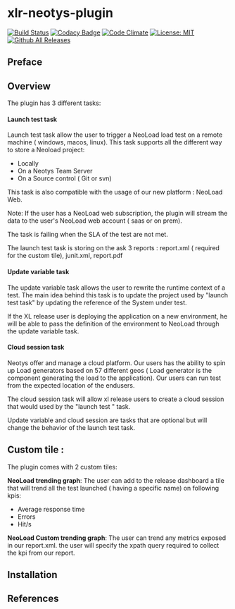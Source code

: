 # xlr-neotys-plugin

[![Build Status](https://travis-ci.org/xebialabs-community/xlr-neotys-plugin.svg?branch=master)](https://travis-ci.org/xebialabs-community/xlr-neotys-plugin)
[![Codacy Badge](https://api.codacy.com/project/badge/Grade/480e882e8e744d7484fe8c0060bbd070)](https://www.codacy.com/app/tjrandall/xlr-neotys-plugin_2?utm_source=github.com&amp;utm_medium=referral&amp;utm_content=xebialabs-community/xlr-neotys-plugin&amp;utm_campaign=Badge_Grade)
[![Code Climate](https://codeclimate.com/github/xebialabs-community/xlr-neotys-plugin/badges/gpa.svg)](https://codeclimate.com/github/xebialabs-community/xlr-neotys-plugin)
[![License: MIT][xlr-neotys-plugin-license-image] ][xlr-neotys-plugin-license-url]
[![Github All Releases][xlr-neotys-plugin-downloads-image]]()

[xlr-neotys-plugin-license-image]: https://img.shields.io/badge/License-MIT-yellow.svg
[xlr-neotys-plugin-license-url]: https://opensource.org/licenses/MIT
[xlr-neotys-plugin-downloads-image]: https://img.shields.io/github/downloads/xebialabs-community/xlr-neotys-plugin/total.svg

## Preface

## Overview

The plugin has 3 different tasks:

#### Launch test task
Launch test task allow the user to trigger a NeoLoad load test on a remote machine ( windows, macos, linux). This task supports all the different way to store a Neoload project:

- Locally
- On a Neotys Team Server
- On a Source control ( Git or svn)

This task is also compatible with the usage of our new platform : NeoLoad Web.

Note: If the user has a NeoLoad web subscription, the plugin will stream the data to the user's NeoLoad web account ( saas or on prem).

The task is failing when the SLA of the test are not met.

The launch test task is storing on the ask 3 reports : report.xml ( required for the custom tile), junit.xml, report.pdf
      
#### Update variable task
The update variable task allows the user to rewrite the runtime context of a test. The main idea behind this task is to update the project used by "launch test task" by updating the reference of the System under test.

If the XL release user is deploying the application on a new environment, he will be able to pass the definition of the environment to NeoLoad through the update variable task.

#### Cloud session task
Neotys offer and manage a cloud platform. Our users has the ability to spin up Load generators based on 57 different geos ( Load generator is the component generating the load to the application). Our users can run test from the expected location of the endusers.

The cloud session task will allow xl release users to create a cloud session that would used by the "launch test " task.

Update variable and cloud session are tasks that are optional but will change the behavior of the launch test task.

## Custom tile :
The plugin comes with 2 custom tiles:
     
**NeoLoad trending graph**: The user can add to the release dashboard a tile that will trend all the test launched ( having a specific name) on following kpis:

* Average response time
* Errors
* Hit/s

**NeoLoad Custom trending graph**: The user can trend any metrics exposed in our report.xml. the user will specify the xpath query required to collect the kpi from our report.

## Installation

## References

